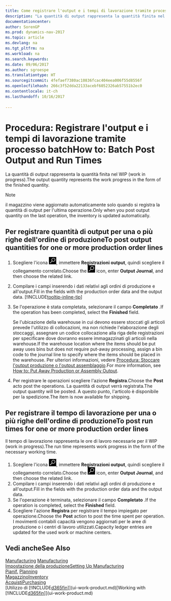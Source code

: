 ```yaml
---
title: Come registrare l'output e i tempi di lavorazione tramite processo batch
description: "La quantità di output rappresenta la quantità finita nel WIP ( work in progress)."
documentationcenter: 
author: SorenGP
ms.prod: dynamics-nav-2017
ms.topic: article
ms.devlang: na
ms.tgt_pltfrm: na
ms.workload: na
ms.search.keywords: 
ms.date: 09/06/2017
ms.author: sgroespe
ms.translationtype: HT
ms.sourcegitcommit: 4fefaef7380ac10836fcac404eea006f55d8556f
ms.openlocfilehash: 266c3f52dda22133acebf6052326ab57551b2ec0
ms.contentlocale: it-ch
ms.lasthandoff: 10/16/2017

---
```

# <a name="how-to-batch-post-output-and-run-times"></a><span data-ttu-id="57169-103">Procedura: Registrare l'output e i tempi di lavorazione tramite processo batch</span><span class="sxs-lookup"><span data-stu-id="57169-103">How to: Batch Post Output and Run Times</span></span>
<span data-ttu-id="57169-104">La quantità di output rappresenta la quantità finita nel WIP (work in progress).</span><span class="sxs-lookup"><span data-stu-id="57169-104">The output quantity represents the work progress in the form of the finished quantity.</span></span>  

> [!NOTE]
> <span data-ttu-id="57169-105">il magazzino viene aggiornato automaticamente solo quando si registra la quantità di output per l'ultima operazione.</span><span class="sxs-lookup"><span data-stu-id="57169-105">Only when you post output quantity on the last operation, the inventory is updated automatically.</span></span>  

## <a name="to-post-output-quantities-for-one-or-more-production-order-lines"></a><span data-ttu-id="57169-106">Per registrare quantità di output per una o più righe dell'ordine di produzione</span><span class="sxs-lookup"><span data-stu-id="57169-106">To post output quantities for one or more production order lines</span></span>
1. <span data-ttu-id="57169-107">Scegliere l'icona ![Cerca pagina o report](media/ui-search/search_small.png "icona Cerca pagina o report"), immettere **Registrazioni output**, quindi scegliere il collegamento correlato.</span><span class="sxs-lookup"><span data-stu-id="57169-107">Choose the ![Search for Page or Report](media/ui-search/search_small.png "Search for Page or Report icon") icon, enter **Output Journal**, and then choose the related link.</span></span>  
2. <span data-ttu-id="57169-108">Compilare i campi inserendo i dati relativi agli ordini di produzione e all'output.</span><span class="sxs-lookup"><span data-stu-id="57169-108">Fill in the fields with the production order data and the output data.</span></span> [!INCLUDE[tooltip-inline-tip](includes/tooltip-inline-tip_md.md)]
3. <span data-ttu-id="57169-109">Se l'operazione è stata completata, selezionare il campo **Completato** .</span><span class="sxs-lookup"><span data-stu-id="57169-109">If the operation has been completed, select the **Finished** field.</span></span>  

    <span data-ttu-id="57169-110">Se l'ubicazione della warehouse in cui devono essere stoccati gli articoli prevede l'utilizzo di collocazioni, ma non richiede l'elaborazione degli stoccaggi,  assegnare un codice collocazione alla riga delle registrazioni per specificare dove dovranno essere immagazzinati gli articoli nella warehouse.</span><span class="sxs-lookup"><span data-stu-id="57169-110">If the warehouse location where the items should be put away uses bins but does not require put-away processing,  assign a bin code to the journal line to specify where the items should be placed in the warehouse.</span></span> <span data-ttu-id="57169-111">Per ulteriori informazioni, vedere [Procedura: Stoccare l'output produzione o l'output assemblaggio](warehouse-how-to-put-away-production-output.md).</span><span class="sxs-lookup"><span data-stu-id="57169-111">For more information, see [How to: Put Away Production or Assembly Output](warehouse-how-to-put-away-production-output.md).</span></span>  

4. <span data-ttu-id="57169-112">Per registrare le operazioni scegliere l'azione **Registra**.</span><span class="sxs-lookup"><span data-stu-id="57169-112">Choose the **Post** acto post the operations.</span></span> <span data-ttu-id="57169-113">La quantità di output verrà registrata.</span><span class="sxs-lookup"><span data-stu-id="57169-113">The output quantity will be posted.</span></span> <span data-ttu-id="57169-114">A questo punto, l'articolo è disponibile per la spedizione.</span><span class="sxs-lookup"><span data-stu-id="57169-114">The item is now available for shipping.</span></span>  

## <a name="to-post-run-times-for-one-or-more-production-order-lines"></a><span data-ttu-id="57169-115">Per registrare il tempo di lavorazione per una o più righe dell'ordine di produzione</span><span class="sxs-lookup"><span data-stu-id="57169-115">To post run times for one or more production order lines</span></span>
<span data-ttu-id="57169-116">Il tempo di lavorazione rappresenta le ore di lavoro necessarie per il WIP (work in progress).</span><span class="sxs-lookup"><span data-stu-id="57169-116">The run time represents work progress in the form of the necessary working time.</span></span>    

1.  <span data-ttu-id="57169-117">Scegliere l'icona ![Cerca pagina o report](media/ui-search/search_small.png "icona Cerca pagina o report"), immettere **Registrazioni output**, quindi scegliere il collegamento correlato.</span><span class="sxs-lookup"><span data-stu-id="57169-117">Choose the ![Search for Page or Report](media/ui-search/search_small.png "Search for Page or Report icon") icon, enter **Output Journal**, and then choose the related link.</span></span>  
2. <span data-ttu-id="57169-118">Compilare i campi inserendo i dati relativi agli ordini di produzione e all'output.</span><span class="sxs-lookup"><span data-stu-id="57169-118">Fill in the fields with the production order data and the output data.</span></span>  
3.  <span data-ttu-id="57169-119">Se l'operazione è terminata, selezionare il campo **Completato** .</span><span class="sxs-lookup"><span data-stu-id="57169-119">If the operation is completed, select the **Finished** field.</span></span>  
4. <span data-ttu-id="57169-120">Scegliere l'azione **Registra** per registrare il tempo impiegato per operazione.</span><span class="sxs-lookup"><span data-stu-id="57169-120">Choose the **Post** action to post the time spent per operation.</span></span> <span data-ttu-id="57169-121">I movimenti contabili capacità vengono aggiornati per le aree di produzione o i centri di lavoro utilizzati.</span><span class="sxs-lookup"><span data-stu-id="57169-121">Capacity ledger entries are updated for the used work or machine centers.</span></span>

## <a name="see-also"></a><span data-ttu-id="57169-122">Vedi anche</span><span class="sxs-lookup"><span data-stu-id="57169-122">See Also</span></span>  
<span data-ttu-id="57169-123">[Manufacturing](production-manage-manufacturing.md)  </span><span class="sxs-lookup"><span data-stu-id="57169-123">[Manufacturing](production-manage-manufacturing.md)  </span></span>  
[<span data-ttu-id="57169-124">Impostazione della produzione</span><span class="sxs-lookup"><span data-stu-id="57169-124">Setting Up Manufacturing</span></span>](production-configure-production-processes.md)  
<span data-ttu-id="57169-125">[Pianif.](production-planning.md)    </span><span class="sxs-lookup"><span data-stu-id="57169-125">[Planning](production-planning.md)    </span></span>  
[<span data-ttu-id="57169-126">Magazzino</span><span class="sxs-lookup"><span data-stu-id="57169-126">Inventory</span></span>](inventory-manage-inventory.md)  
[<span data-ttu-id="57169-127">Acquisti</span><span class="sxs-lookup"><span data-stu-id="57169-127">Purchasing</span></span>](purchasing-manage-purchasing.md)  
<span data-ttu-id="57169-128">[Utilizzo di [!INCLUDE[d365fin](includes/d365fin_md.md)]](ui-work-product.md)</span><span class="sxs-lookup"><span data-stu-id="57169-128">[Working with [!INCLUDE[d365fin](includes/d365fin_md.md)]](ui-work-product.md)</span></span>

